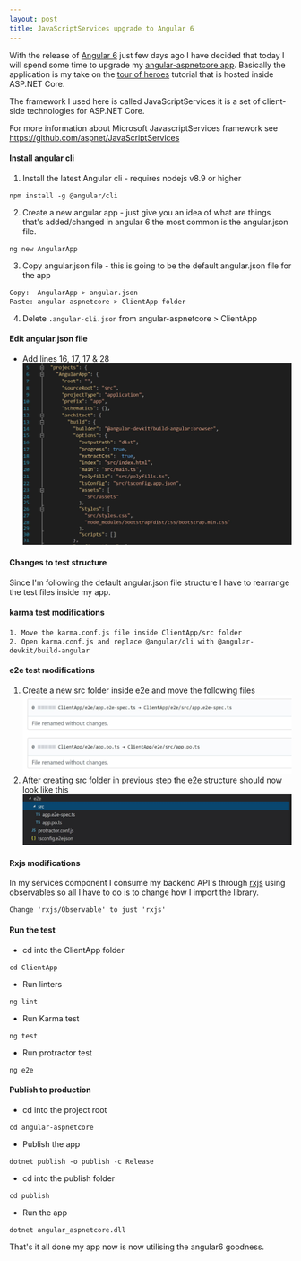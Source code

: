 ```yaml
---
layout: post
title: JavaScriptServices upgrade to Angular 6
---
```



With the release of [Angular 6](https://angular.io) just few days ago I have decided that today I will spend some time to upgrade my [angular-aspnetcore app](https://github.com/rynsantos/angular-aspnetcore).
Basically the application is my take on the [tour of heroes](https://angular.io/tutorial) tutorial that is hosted inside ASP.NET Core.

The framework I used here is called JavaScriptServices it is a set of client-side technologies for ASP.NET Core.

For more information about Microsoft JavascriptServices framework see https://github.com/aspnet/JavaScriptServices

#### Install angular cli
1. Install the latest Angular cli - requires nodejs v8.9 or higher
~~~
npm install -g @angular/cli
~~~

2. Create a new angular app - just give you an idea of what are things that's added/changed in angular 6 the most common is the angular.json file.
~~~
ng new AngularApp
~~~

3. Copy angular.json file - this is going to be the default angular.json file for the app
~~~
Copy:  AngularApp > angular.json  
Paste: angular-aspnetcore > ClientApp folder
~~~

4. Delete `.angular-cli.json` from angular-aspnetcore > ClientApp


#### Edit angular.json file
- Add lines 16, 17, 17 & 28
![angular.json file](../img/2018-05-12/angular-json.JPG)

#### Changes to test structure
Since I'm following the default angular.json file structure I have to rearrange the test files inside my app.

#### karma test modifications
~~~
1. Move the karma.conf.js file inside ClientApp/src folder
2. Open karma.conf.js and replace @angular/cli with @angular-devkit/build-angular
~~~
#### e2e test modifications
1. Create a new src folder inside e2e and move the following files
![angular.json file](../img/2018-05-12/move-e2e-files.JPG)
2. After creating src folder in previous step the e2e structure should now look like this 
![angular.json file](../img/2018-05-12/final-e2e-structure.JPG)


#### Rxjs modifications
In my services component I consume my backend API's through [rxjs](http://reactivex.io/rxjs) using observables 
so all I have to do is to change how I import the library.
~~~
Change 'rxjs/Observable' to just 'rxjs'
~~~

#### Run the test
- cd into the ClientApp folder
~~~
cd ClientApp
~~~
- Run linters
~~~
ng lint
~~~
- Run Karma test
~~~
ng test
~~~
- Run protractor test
~~~
ng e2e
~~~

#### Publish to production
- cd into the project root
~~~
cd angular-aspnetcore
~~~
- Publish the app
~~~
dotnet publish -o publish -c Release 
~~~
- cd into the publish folder
~~~
cd publish
~~~
- Run the app
~~~
dotnet angular_aspnetcore.dll
~~~


That's it all done my app now is now utilising the angular6 goodness.

